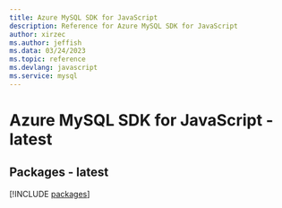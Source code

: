 ```yaml
---
title: Azure MySQL SDK for JavaScript
description: Reference for Azure MySQL SDK for JavaScript
author: xirzec
ms.author: jeffish
ms.data: 03/24/2023
ms.topic: reference
ms.devlang: javascript
ms.service: mysql
---
```

# Azure MySQL SDK for JavaScript - latest
## Packages - latest
[!INCLUDE [packages](mysql-index.md)]
